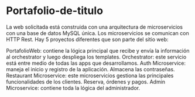 # Portafolio-de-titulo
La web solicitada está construida con una arquitectura de microservicios con una base de datos MySQL única. Los microservicios se comunican con HTTP Rest.
Hay 5 proyectos diferentes que son parte del sitio web:

PortafolioWeb: contiene la lógica principal que recibe y envía la información al orchestrator y luego despliega los templates. 
Orchestrator: este servicio está entre medio de todas las apps que desarrollamos. 
Auth Microservice: maneja el inicio y registro de la aplicación. Almacena las contraseñas.
Restaurant Microservice: este microservicios gestiona las principales funcionalidades de los clientes. Reserva, órdenes y pagos. 
Admin Microservice: contiene toda la lógica del administrador. 
